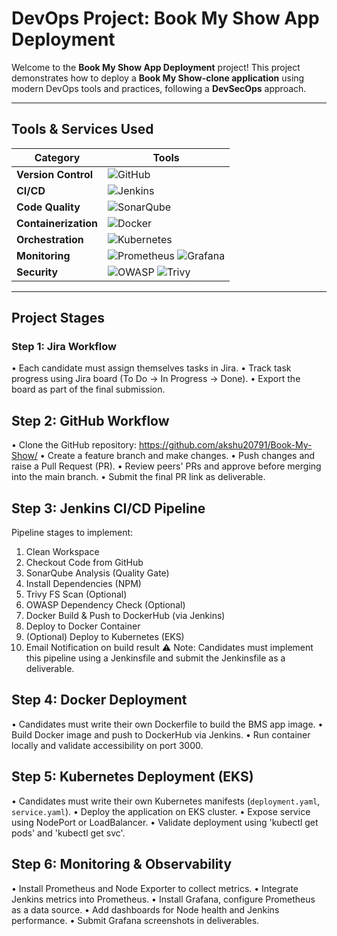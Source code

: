 #  **DevOps Project: Book My Show App Deployment**  

Welcome to the **Book My Show App Deployment** project! This project demonstrates how to deploy a **Book My Show-clone application** using modern DevOps tools and practices, following a **DevSecOps** approach.  

---

##  **Tools & Services Used**

| **Category**       | **Tools**                                                                                                                                                                                                 |
|---------------------|-----------------------------------------------------------------------------------------------------------------------------------------------------------------------------------------------------------|
| **Version Control** | ![GitHub](https://img.shields.io/badge/GitHub-181717?style=flat-square&logo=github&logoColor=white)                                                                                                       |
| **CI/CD**           | ![Jenkins](https://img.shields.io/badge/Jenkins-D24939?style=flat-square&logo=jenkins&logoColor=white)                                                                                                    |
| **Code Quality**    | ![SonarQube](https://img.shields.io/badge/SonarQube-4E9BCD?style=flat-square&logo=sonarqube&logoColor=white)                                                                                              |
| **Containerization**| ![Docker](https://img.shields.io/badge/Docker-2496ED?style=flat-square&logo=docker&logoColor=white)                                                                                                       |
| **Orchestration**   | ![Kubernetes](https://img.shields.io/badge/Kubernetes-326CE5?style=flat-square&logo=kubernetes&logoColor=white)                                                                                          |
| **Monitoring**      | ![Prometheus](https://img.shields.io/badge/Prometheus-E6522C?style=flat-square&logo=prometheus&logoColor=white) ![Grafana](https://img.shields.io/badge/Grafana-F46800?style=flat-square&logo=grafana&logoColor=white) |
| **Security**        | ![OWASP](https://img.shields.io/badge/OWASP-000000?style=flat-square&logo=owasp&logoColor=white) ![Trivy](https://img.shields.io/badge/Trivy-00979D?style=flat-square&logo=trivy&logoColor=white)         |

---

##  **Project Stages**

### **Step 1: Jira Workflow**

• Each candidate must assign themselves tasks in Jira.
• Track task progress using Jira board (To Do → In Progress → Done).
• Export the board as part of the final submission.

## **Step 2: GitHub Workflow**

• Clone the GitHub repository: https://github.com/akshu20791/Book-My-Show/
• Create a feature branch and make changes.
• Push changes and raise a Pull Request (PR).
• Review peers' PRs and approve before merging into the main branch.
• Submit the final PR link as deliverable.

## **Step 3: Jenkins CI/CD Pipeline**
Pipeline stages to implement:
1. Clean Workspace
2. Checkout Code from GitHub
3. SonarQube Analysis (Quality Gate)
4. Install Dependencies (NPM)
5. Trivy FS Scan (Optional)
6. OWASP Dependency Check (Optional)
7. Docker Build & Push to DockerHub (via Jenkins)
8. Deploy to Docker Container
9. (Optional) Deploy to Kubernetes (EKS)
10. Email Notification on build result
⚠️ Note: Candidates must implement this pipeline using a Jenkinsfile and submit the Jenkinsfile
as a deliverable.

## **Step 4: Docker Deployment**

• Candidates must write their own Dockerfile to build the BMS app image.
• Build Docker image and push to DockerHub via Jenkins.
• Run container locally and validate accessibility on port 3000.

## **Step 5: Kubernetes Deployment (EKS)**

• Candidates must write their own Kubernetes manifests (`deployment.yaml`, `service.yaml`).
• Deploy the application on EKS cluster.
• Expose service using NodePort or LoadBalancer.
• Validate deployment using 'kubectl get pods' and 'kubectl get svc'.

## **Step 6: Monitoring & Observability**

• Install Prometheus and Node Exporter to collect metrics.
• Integrate Jenkins metrics into Prometheus.
• Install Grafana, configure Prometheus as a data source.
• Add dashboards for Node health and Jenkins performance.
• Submit Grafana screenshots in deliverables.
